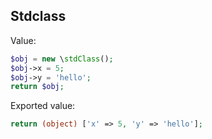 ## Stdclass

Value:

```php
$obj = new \stdClass();
$obj->x = 5;
$obj->y = 'hello';
return $obj;
```

Exported value:

```php
return (object) ['x' => 5, 'y' => 'hello'];
```
